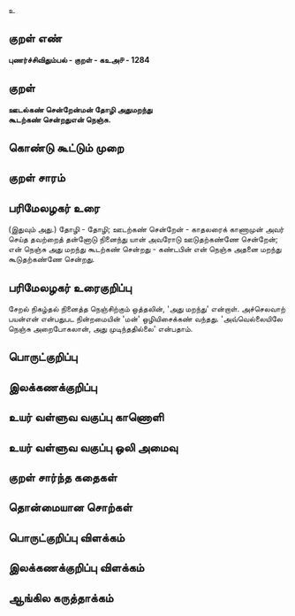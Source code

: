 உ

## குறள் எண் 

**புணர்ச்சிவிதும்பல் - குறள் - கஉஅ௪ - 1284**

## குறள் 

**ஊடல்கண் சென்றேன்மன் தோழி அதுமறந்து  
கூடற்கண் சென்றதுஎன் நெஞ்சு.**

## கொண்டு கூட்டும் முறை


## குறள் சாரம் 


## பரிமேலழகர் உரை

(இதுவும் அது.) தோழி - தோழி; ஊடற்கண் சென்றேன் - காதலரைக் காணாமுன் அவர் செய்த தவற்றைத் தன்னோடு நினைந்து யான் அவரோடு ஊடுதற்கண்ணே சென்றேன்; என் நெஞ்சு அது மறந்து கூடற்கண் சென்றது - கண்டபின் என் நெஞ்சு அதனை மறந்து கூடுதற்கண்ணே சென்றது.

## பரிமேலழகர் உரைகுறிப்பு   

சேறல் நிகழ்தல் நினைத்த நெஞ்சிற்கும் ஒத்தலின், 'அது மறந்து' என்றாள். அச்செலவாற் பயன்என் என்பதுபட நின்றமையின் 'மன்' ஒழியிசைக்கண் வந்தது. 'அவ்வெல்லையிலே நெஞ்சு அறைபோகலான், அது முடிந்ததில்லை' என்பதாம்.

## பொருட்குறிப்பு 


## இலக்கணக்குறிப்பு  


## உயர் வள்ளுவ வகுப்பு காணொளி


## உயர் வள்ளுவ வகுப்பு ஒலி அமைவு 

 
## குறள் சார்ந்த கதைகள் 


## தொன்மையான சொற்கள்


## பொருட்குறிப்பு விளக்கம்


## இலக்கணக்குறிப்பு விளக்கம்


## ஆங்கில கருத்தாக்கம் 


